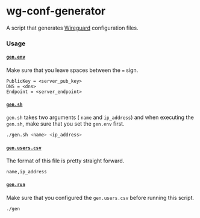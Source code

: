 # wg-conf-generator

A script that generates [Wireguard](https://www.wireguard.com/) configuration files.

### Usage

#### [`gen.env`](gen.env)

Make sure that you leave spaces between the `=` sign.
```
PublicKey = <server_pub_key>
DNS = <dns>
Endpoint = <server_endpoint>
```

#### [`gen.sh`](gen.sh)

`gen.sh` takes two arguments ( `name` and `ip_address`)
and
when executing the `gen.sh`, make sure that you set the `gen.env` first.
```sh
./gen.sh <name> <ip_address>
```

#### [`gen.users.csv`](gen.users.csv)

The format of this file is pretty straight forward.
```
name,ip_address
```

#### [`gen.run`](gen.run)

Make sure that you configured the `gen.users.csv` before running this script.

```sh
./gen
```
